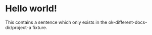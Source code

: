 # Hello world!

This contains a sentence which only exists in the ok-different-docs-dir/project-a fixture.
